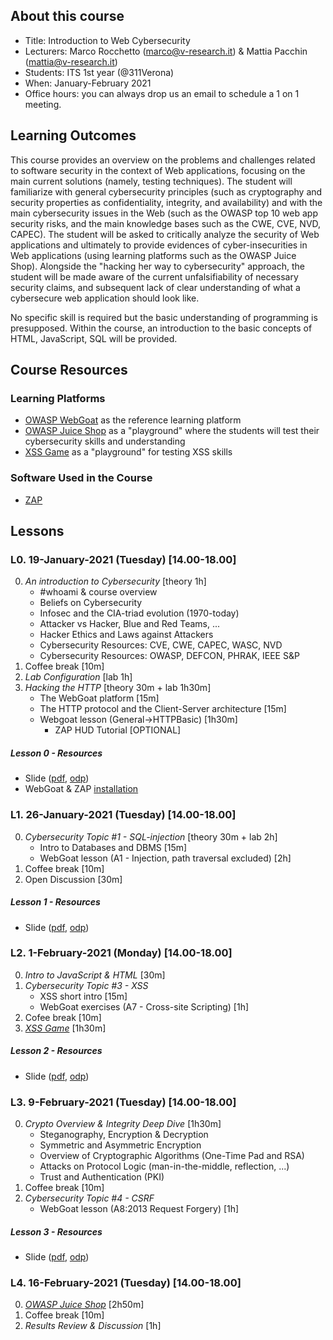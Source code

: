 ## About this course

- Title: Introduction to Web Cybersecurity
- Lecturers: Marco Rocchetto (marco@v-research.it) & Mattia Pacchin (mattia@v-research.it)
- Students: ITS 1st year (@311Verona)
- When: January-February 2021
- Office hours: you can always drop us an email to schedule a 1 on 1 meeting. 

## Learning Outcomes
This course provides an overview on the problems and challenges related to
software security in the context of Web applications, focusing on the main
current solutions (namely, testing techniques). The student will familiarize
with general cybersecurity principles (such as cryptography and security
properties as confidentiality, integrity, and availability) and with the main
cybersecurity issues in the Web (such as the OWASP top 10 web app security
risks, and the main knowledge bases such as the CWE, CVE, NVD, CAPEC). The
student will be asked to critically analyze the security of Web applications
and ultimately to provide evidences of cyber-insecurities in Web applications
(using learning platforms such as the OWASP Juice Shop). Alongside the "hacking
her way to cybersecurity" approach, the student will be made aware of the
current unfalsifiability of necessary security claims, and subsequent lack of
clear understanding of what a cybersecure web application should look like.

No specific skill is required but the basic understanding of programming is presupposed. 
Within the course, an introduction to the basic concepts of HTML, JavaScript, SQL will be provided.

## Course Resources

### Learning Platforms
- [OWASP WebGoat](https://owasp.org/www-project-webgoat/) as the reference learning platform
- [OWASP Juice Shop](https://owasp.org/www-project-juice-shop/) as a "playground" where the students will test their cybersecurity skills and understanding
- [XSS Game](https://xss-game.appspot.com/) as a "playground" for testing XSS skills

### Software Used in the Course
- [ZAP](https://www.zaproxy.org/)

## Lessons

### L0. 19-January-2021 (Tuesday) [14.00-18.00]
0. *An introduction to Cybersecurity* [theory 1h]
    - #whoami & course overview
    - Beliefs on Cybersecurity
    - Infosec and the CIA-triad evolution (1970-today)
    - Attacker vs Hacker, Blue and Red Teams, ...
    - Hacker Ethics and Laws against Attackers
    - Cybersecurity Resources: CVE, CWE, CAPEC, WASC, NVD
    - Cybersecurity Resources: OWASP, DEFCON, PHRAK, IEEE S&P 
1. Coffee break [10m]
2. *Lab Configuration* [lab 1h] 
3. *Hacking the HTTP* [theory 30m + lab 1h30m]
    - The WebGoat platform [15m]
    - The HTTP protocol and the Client-Server architecture [15m]
    - Webgoat lesson (General->HTTPBasic) [1h30m]
      - ZAP HUD Tutorial [OPTIONAL]

##### Lesson 0 - Resources
- Slide ([pdf](lesson_0/l0_slide.pdf), [odp](lesson_0/l0_slide.odp))
- WebGoat & ZAP [installation](lesson_0/webgoat_zap_installation.odt)
 

### L1. 26-January-2021 (Tuesday) [14.00-18.00]
0. *Cybersecurity Topic #1 - SQL-injection*  [theory 30m + lab 2h]
    - Intro to Databases and DBMS [15m]
    - WebGoat lesson (A1 - Injection, path traversal excluded) [2h]
1. Coffee break [10m] 
2. Open Discussion [30m]

##### Lesson 1 - Resources
- Slide ([pdf](lesson_1/l1_slide.pdf), [odp]( lesson_1/l1_slide.odp))


### L2. 1-February-2021 (Monday) [14.00-18.00]
0. *Intro to JavaScript & HTML* [30m]
1. *Cybersecurity Topic #3 - XSS*
    - XSS short intro [15m]
    - WebGoat exercises (A7 - Cross-site Scripting) [1h]
2. Cofee break [10m]
3. *[XSS Game](https://xss-game.appspot.com/)* [1h30m]

##### Lesson 2 - Resources
- Slide ([pdf](lesson_2/l2_slide.pdf), [odp]( lesson_2/l2_slide.odp))


### L3. 9-February-2021 (Tuesday) [14.00-18.00]
0. *Crypto Overview & Integrity Deep Dive* [1h30m]
    - Steganography, Encryption & Decryption
    - Symmetric and Asymmetric Encryption
    - Overview of Cryptographic Algorithms (One-Time Pad and RSA)
    - Attacks on Protocol Logic (man-in-the-middle, reflection, ...)
    - Trust and Authentication (PKI)
1. Coffee break [10m]
2. *Cybersecurity Topic #4 - CSRF*
    - WebGoat lesson (A8:2013 Request Forgery) [1h]

##### Lesson 3 - Resources
- Slide ([pdf](lesson_3/l3_slide.pdf), [odp]( lesson_3/l3_slide.odp))


### L4. 16-February-2021 (Tuesday) [14.00-18.00]
0. *[OWASP Juice Shop](https://owasp.org/www-project-juice-shop/)* [2h50m]
1. Coffee break [10m]
2. *Results Review & Discussion* [1h]
